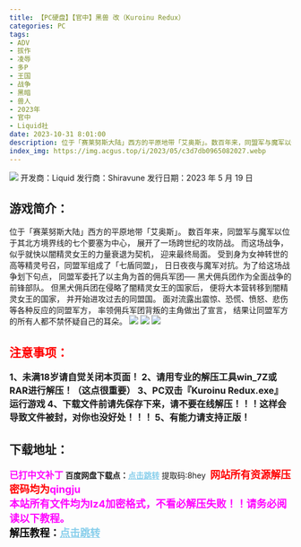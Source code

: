 ```yaml
---
title: 【PC硬盘】【官中】黑兽 改（Kuroinu Redux）
categories: PC
tags:
- ADV
- 拔作
- 凌辱
- 多P
- 王国
- 战争
- 黑暗
- 兽人
- 2023年
- 官中
- Liquid社
date: 2023-10-31 8:01:00
description: 位于「赛莱努斯大陆」西方的平原地带「艾奥斯」。数百年来，同盟军与魔军以位于其北方境界线的七个要塞为中心，展开了一场跨世纪的攻防战。而这场战争，似乎就快以闇精灵女王的力量衰退为契机，迎来最终局面。受到身为女神转世的高等精灵号召，同盟军组成了「七盾同盟」，日日夜夜与魔军对抗。为了给这场战争划下句点，
index_img: https://img.acgus.top/i/2023/05/c3d7db0965082027.webp
---
```

![](https://img.acgus.top/i/2023/05/c3d7db0965082027.webp)
开发商：Liquid
发行商：Shiravune
发行日期：2023 年 5 月 19 日

## 游戏简介：
位于「赛莱努斯大陆」西方的平原地带「艾奥斯」。
数百年来，同盟军与魔军以位于其北方境界线的七个要塞为中心，
展开了一场跨世纪的攻防战。
而这场战争，似乎就快以闇精灵女王的力量衰退为契机，
迎来最终局面。
受到身为女神转世的高等精灵号召，同盟军组成了「七盾同盟」，
日日夜夜与魔军对抗。为了给这场战争划下句点，
同盟军委托了以主角为首的佣兵军团──
黑犬佣兵团作为全面战争的前锋部队。
但黑犬佣兵团在侵略了闇精灵女王的国家后，
便将大本营转移到闇精灵女王的国家，
并开始进攻过去的同盟国。
面对流露出震惊、恐慌、愤怒、悲伤等各种反应的同盟军方，
率领佣兵军团背叛的主角做出了宣言，
结果让同盟军方的所有人都不禁怀疑自己的耳朵。
![](https://img.acgus.top/i/2023/05/b725870efb082040.webp)
![](https://img.acgus.top/i/2023/05/e8d6301a7b082032.webp)
![](https://img.acgus.top/i/2023/05/ca187dd23c082035.webp)





## <font color=#FF0000 >注意事项：</font>
<font size=3><b>1、未满18岁请自觉关闭本页面！
2、请用专业的解压工具win_7Z或RAR进行解压！（这点很重要）
3、PC双击『Kuroinu Redux.exe』运行游戏
4、下载文件前请先保存下来，请不要在线解压！！！这样会导致文件被封，对你也没好处！！！
5、有能力请支持正版！</b></font>

## 下载地址：
<font color=#FF00FF size=3><b>已打中文补丁</b></font>
<b>百度网盘下载点：</b><a href="https://pan.baidu.com/s/1ttUHKH5e_I0g9EXX_Ggu4A?pwd=8hey" style="color: #87CEEB;"><b>点击跳转</b></a> 提取码:8hey
<a style="padding: 0" href="https://post.qingju.org/AD/"><img style="max-width:100%" src="https://img.acgus.top/i/2024/07/478f689b8021d8d499ab43d21acf137a.gif" alt=""></a>
<b><font color=#FF0000 size=4>网站所有资源解压密码均为</b></font><b><font color=#FF00FF size=4>qingju</font><font color=#FF0000 ></font></b><br><b><font color=#FF00FF size=4>本站所有文件均为lz4加密格式，不看必解压失败！！请务必阅读以下教程。</b></font><br><b><font color=#000 size=4>解压教程：</b><a href="https://post.qingju.org/tutorial/000/" style="color: #87CEEB;"><b>点击跳转</b></a>

